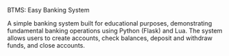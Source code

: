 BTMS: Easy Banking System

A simple banking system built for educational purposes, demonstrating fundamental banking operations using Python (Flask) and Lua. 
The system allows users to create accounts, check balances, deposit and withdraw funds, and close accounts.
